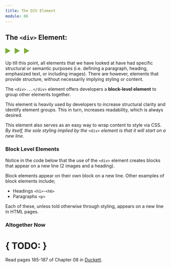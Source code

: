 ```yaml
---
title: The DIV Element
module: 06
---
```


## The `<div>` Element:
<img src="./../../../img/arrow-divider.svg" style="width: 75px; border: none;" />

Up till this point, all elements that we have looked at have had specific structural or semantic purposes (i.e. defining a paragraph, heading, emphasized text, or including images). There are however, elements that provide structure, without necessarily implying styling or content.

The `<div>...</div>` element offers developers a **block-level element** to group other elements together.

This element is heavily used by developers to increase structural clarity and identify element groups. This in turn, increases readability, which is always desired.

This element also serves as an easy way to wrap content to style via CSS. _By itself, the sole styling implied by the_ `<div>` _element is that it will start on a new line._


### Block Level Elements

Notice in the code below that the use of the `<div>` element creates blocks that appear on a new line (2 images and a heading).

Block elements appear on their own block on a new line. Other examples of block elements include;

- Headings `<h1>`-`<h6>`
- Paragraphs `<p>`
<!--- Images `<img>`-->

Each of these, unless told otherwise through styling, appears on a new line in HTML pages.


### Altogether Now
<p data-height="600" data-theme-id="30567" data-slug-hash="veaLWJ" data-default-tab="html,result" data-user="Media-Ed-Online" data-embed-version="2" data-pen-title="Topic-06: The DIV Element" class="codepen"></p>
<script async src="https://production-assets.codepen.io/assets/embed/ei.js"></script>


# { TODO: }
Read pages 185-187 of Chapter 08 in [Duckett](https://github.com/Media-Ed-Online/intro-web-dev/issues/3).
